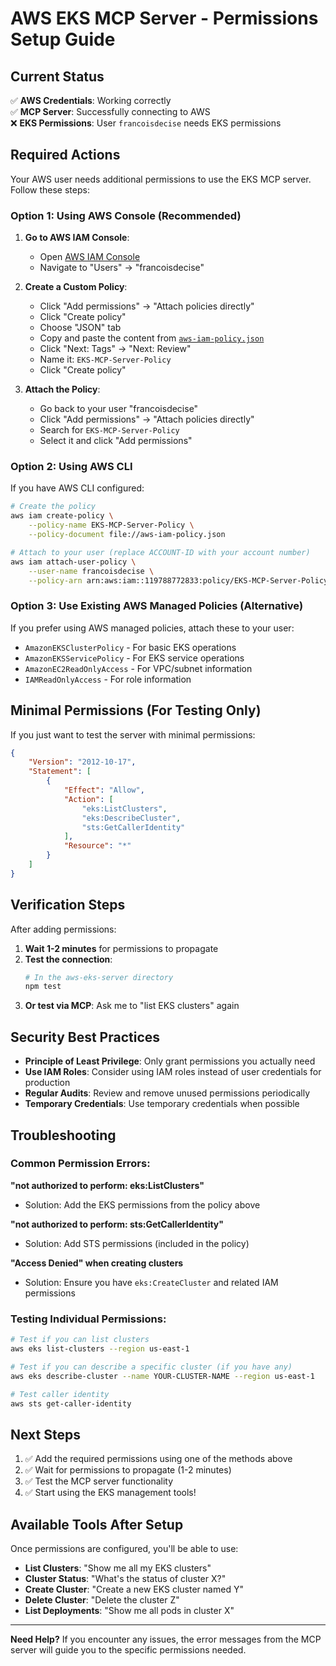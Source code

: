 # AWS EKS MCP Server - Permissions Setup Guide

## Current Status

✅ **AWS Credentials**: Working correctly  
✅ **MCP Server**: Successfully connecting to AWS  
❌ **EKS Permissions**: User `francoisdecise` needs EKS permissions  

## Required Actions

Your AWS user needs additional permissions to use the EKS MCP server. Follow these steps:

### Option 1: Using AWS Console (Recommended)

1. **Go to AWS IAM Console**:
   - Open [AWS IAM Console](https://console.aws.amazon.com/iam/)
   - Navigate to "Users" → "francoisdecise"

2. **Create a Custom Policy**:
   - Click "Add permissions" → "Attach policies directly"
   - Click "Create policy"
   - Choose "JSON" tab
   - Copy and paste the content from [`aws-iam-policy.json`](aws-iam-policy.json)
   - Click "Next: Tags" → "Next: Review"
   - Name it: `EKS-MCP-Server-Policy`
   - Click "Create policy"

3. **Attach the Policy**:
   - Go back to your user "francoisdecise"
   - Click "Add permissions" → "Attach policies directly"
   - Search for `EKS-MCP-Server-Policy`
   - Select it and click "Add permissions"

### Option 2: Using AWS CLI

If you have AWS CLI configured:

```bash
# Create the policy
aws iam create-policy \
    --policy-name EKS-MCP-Server-Policy \
    --policy-document file://aws-iam-policy.json

# Attach to your user (replace ACCOUNT-ID with your account number)
aws iam attach-user-policy \
    --user-name francoisdecise \
    --policy-arn arn:aws:iam::119788772833:policy/EKS-MCP-Server-Policy
```

### Option 3: Use Existing AWS Managed Policies (Alternative)

If you prefer using AWS managed policies, attach these to your user:

- `AmazonEKSClusterPolicy` - For basic EKS operations
- `AmazonEKSServicePolicy` - For EKS service operations  
- `AmazonEC2ReadOnlyAccess` - For VPC/subnet information
- `IAMReadOnlyAccess` - For role information

## Minimal Permissions (For Testing Only)

If you just want to test the server with minimal permissions:

```json
{
    "Version": "2012-10-17",
    "Statement": [
        {
            "Effect": "Allow",
            "Action": [
                "eks:ListClusters",
                "eks:DescribeCluster",
                "sts:GetCallerIdentity"
            ],
            "Resource": "*"
        }
    ]
}
```

## Verification Steps

After adding permissions:

1. **Wait 1-2 minutes** for permissions to propagate
2. **Test the connection**:
   ```bash
   # In the aws-eks-server directory
   npm test
   ```
3. **Or test via MCP**: Ask me to "list EKS clusters" again

## Security Best Practices

- **Principle of Least Privilege**: Only grant permissions you actually need
- **Use IAM Roles**: Consider using IAM roles instead of user credentials for production
- **Regular Audits**: Review and remove unused permissions periodically
- **Temporary Credentials**: Use temporary credentials when possible

## Troubleshooting

### Common Permission Errors:

**"not authorized to perform: eks:ListClusters"**
- Solution: Add the EKS permissions from the policy above

**"not authorized to perform: sts:GetCallerIdentity"**  
- Solution: Add STS permissions (included in the policy)

**"Access Denied" when creating clusters**
- Solution: Ensure you have `eks:CreateCluster` and related IAM permissions

### Testing Individual Permissions:

```bash
# Test if you can list clusters
aws eks list-clusters --region us-east-1

# Test if you can describe a specific cluster (if you have any)
aws eks describe-cluster --name YOUR-CLUSTER-NAME --region us-east-1

# Test caller identity
aws sts get-caller-identity
```

## Next Steps

1. ✅ Add the required permissions using one of the methods above
2. ✅ Wait for permissions to propagate (1-2 minutes)
3. ✅ Test the MCP server functionality
4. ✅ Start using the EKS management tools!

## Available Tools After Setup

Once permissions are configured, you'll be able to use:

- **List Clusters**: "Show me all my EKS clusters"
- **Cluster Status**: "What's the status of cluster X?"
- **Create Cluster**: "Create a new EKS cluster named Y"
- **Delete Cluster**: "Delete the cluster Z"
- **List Deployments**: "Show me all pods in cluster X"

---

**Need Help?** If you encounter any issues, the error messages from the MCP server will guide you to the specific permissions needed.